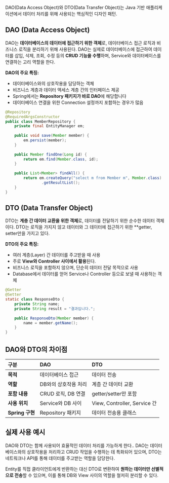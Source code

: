 DAO(Data Access Object)와 DTO(Data Transfer Object)는 Java 기반 애플리케이션에서 데이터 처리를 위해 사용되는 핵심적인 디자인 패턴.

## DAO (Data Access Object)

DAO는 **데이터베이스의 데이터에 접근하기 위한 객체**로, 데이터베이스 접근 로직과 비즈니스 로직을 분리하기 위해 사용된다. DAO는 실제로 데이터베이스에 접근하여 데이터를 삽입, 삭제, 조회, 수정 등의 **CRUD 기능을 수행**하며, Service와 데이터베이스를 연결하는 고리 역할을 한다.

**DAO의 주요 특징:**

- 데이터베이스와의 상호작용을 담당하는 객체
- 비즈니스 계층과 데이터 액세스 계층 간의 인터페이스 제공
- Spring에서는 **Repository 패키지가 바로 DAO**에 해당합니다
- 데이터베이스 연결을 위한 Connection 설정까지 포함하는 경우가 많음

```java
@Repository
@RequiredArgsConstructor
public class MemberRepository {
    private final EntityManager em;
    
    public void save(Member member) {
        em.persist(member);
    }
    
    public Member findOne(Long id) {
        return em.find(Member.class, id);
    }
    
    public List<Member> findAll() {
        return em.createQuery("select m from Member m", Member.class)
                .getResultList();
    }
}
```


## DTO (Data Transfer Object)

DTO는 **계층 간 데이터 교환을 위한 객체**로, 데이터를 전달하기 위한 순수한 데이터 객체이다. DTO는 로직을 가지지 않고 데이터와 그 데이터에 접근하기 위한 **getter, setter만을 가지고 있다.

**DTO의 주요 특징:**

- 여러 계층(Layer) 간 데이터를 주고받을 때 사용
- 주로 **View와 Controller 사이에서 활용**된다.
- 비즈니스 로직을 포함하지 않으며, 단순히 데이터 전달 목적으로 사용
- Database에서 데이터를 얻어 Service나 Controller 등으로 보낼 때 사용하는 객체

```java
@Getter
@Setter
static class ResponseDto {
    private String name;
    private String result = "결과입니다.";
    
    public ResponseDto(Member member) {
        name = member.getName();
    }
}
```


## DAO와 DTO의 차이점

| 구분 | DAO | DTO |
| :-- | :-- | :-- |
| **목적** | 데이터베이스 접근 | 데이터 전송 |
| **역할** | DB와의 상호작용 처리 | 계층 간 데이터 교환 |
| **포함 내용** | CRUD 로직, DB 연결 | getter/setter만 포함 |
| **사용 위치** | Service와 DB 사이 | View, Controller, Service 간 |
| **Spring 구현** | Repository 패키지 | 데이터 전송용 클래스 |

## 실제 사용 예시

DAO와 DTO는 함께 사용되어 효율적인 데이터 처리를 가능하게 한다.. DAO는 데이터베이스와의 상호작용을 처리하고 CRUD 작업을 수행하는 데 특화되어 있으며, DTO는 네트워크나 API를 통해 데이터를 주고받는 역할을 담당한다.

Entity를 직접 클라이언트에게 반환하는 대신 DTO로 변환하여 **원하는 데이터만 선별적으로 전송**할 수 있으며, 이를 통해 DB와 View 사이의 역할을 철저히 분리할 수 있다.
